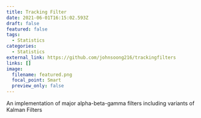 ```yaml
---
title: Tracking Filter
date: 2021-06-01T16:15:02.593Z
draft: false
featured: false
tags:
  - Statistics
categories:
  - Statistics
external_link: https://github.com/johnsoong216/trackingfilters
links: []
image:
  filename: featured.png
  focal_point: Smart
  preview_only: false
---
```

An implementation of major alpha-beta-gamma filters including variants of Kalman Filters
